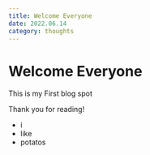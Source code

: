 ```yaml
---
title: Welcome Everyone
date: 2022.06.14
category: thoughts
---
```


# Welcome Everyone

This is my First blog spot

Thank you for reading!

-   i
-   like
-   potatos

